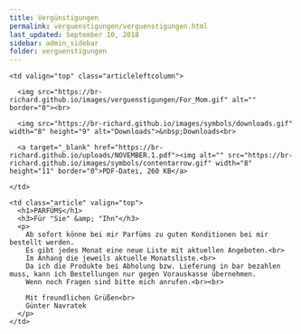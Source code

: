 ```yaml
---
title: Vergünstigungen
permalink: verguenstigungen/verguenstigungen.html
last_updated: September 10, 2018
sidebar: admin_sidebar
folder: verguenstigungen
---
```


<tbody>
<tr>
<td valign="top">

  <table cellpadding="0" cellspacing="0" border="0" summary="" width="450">
  <tbody>
  <tr width="450">

    <td valign="top" class="articleleftcolumn">

      <img src="https://br-richard.github.io/images/verguenstigungen/For_Mom.gif" alt="" border="0"><br>

      <img src="https://br-richard.github.io/images/symbols/downloads.gif" width="8" height="9" alt="Downloads">&nbsp;Downloads<br>

      <a target="_blank" href="https://br-richard.github.io/uploads/NOVEMBER.1.pdf"><img alt="" src="https://br-richard.github.io/images/symbols/contentarrow.gif" width="8" height="11" border="0">PDF-Datei, 260 KB</a>

    </td>

    <td class="article" valign="top">
      <h1>PARFÜMS</h1>
      <h3>Für "Sie" &amp; "Ihn"</h3>
      <p>
        Ab sofort könne bei mir Parfüms zu guten Konditionen bei mir bestellt werden.
        Es gibt jedes Monat eine neue Liste mit aktuellen Angeboten.<br>
        Im Anhang die jeweils aktuelle Monatsliste.<br>
        Da ich die Produkte bei Abholung bzw. Lieferung in bar bezahlen muss, kann ich Bestellungen nur gegen Vorauskasse übernehmen.
        Wenn noch Fragen sind bitte mich anrufen.<br><br>

        Mit freundlichen Grüßen<br>
        Günter Navratek
      </p>
    </td>

  </tr>
  </tbody>
  </table>

</td>
</tr>
</tbody>
